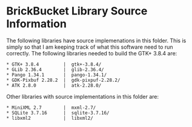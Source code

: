 BrickBucket Library Source Information
======================================

The following libraries have source implemenations in this folder. This is
simply so that I am keeping track of what this software need to run correctly.
The following libraries needed to build the GTK+ 3.8.4 are:

	* GTK+ 3.8.4         |  gtk+-3.8.4/
	* GLib 2.36.4        |  glib-2.36.4/
	* Pango 1.34.1       |  pango-1.34.1/
	* GDK-Pixbuf 2.28.2  |  gdk-pixpuf-2.28.2/
	* ATK 2.8.0          |  atk-2.28.0/


Other libraries with source implementations in this folder are:

	* MiniXML 2.7        |  mxml-2.7/
	* SQLite 3.7.16      |  sqlite-3.7.16/
	* libxml2            |  libxml2/


